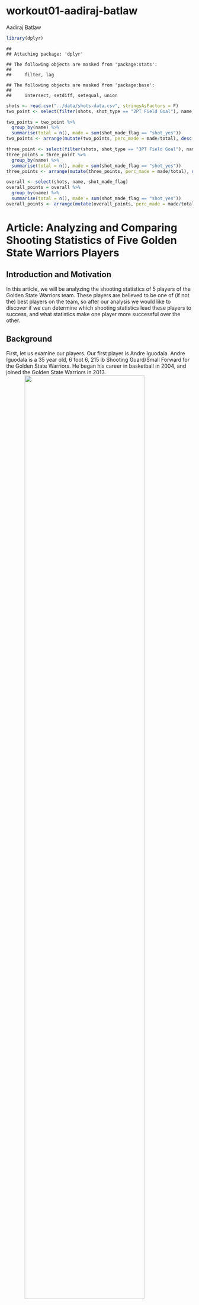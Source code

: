 workout01-aadiraj-batlaw
================
Aadiraj Batlaw

``` r
library(dplyr)
```

    ## 
    ## Attaching package: 'dplyr'

    ## The following objects are masked from 'package:stats':
    ## 
    ##     filter, lag

    ## The following objects are masked from 'package:base':
    ## 
    ##     intersect, setdiff, setequal, union

``` r
shots <- read.csv("../data/shots-data.csv", stringsAsFactors = F)
two_point <- select(filter(shots, shot_type == "2PT Field Goal"), name, shot_made_flag)

two_points = two_point %>%
  group_by(name) %>%
  summarise(total = n(), made = sum(shot_made_flag == "shot_yes")) 
two_points <- arrange(mutate(two_points, perc_made = made/total), desc(perc_made))

three_point <- select(filter(shots, shot_type == "3PT Field Goal"), name, shot_made_flag)
three_points = three_point %>%
  group_by(name) %>%
  summarise(total = n(), made = sum(shot_made_flag == "shot_yes")) 
three_points <- arrange(mutate(three_points, perc_made = made/total), desc(perc_made))

overall <- select(shots, name, shot_made_flag)
overall_points = overall %>%
  group_by(name) %>%
  summarise(total = n(), made = sum(shot_made_flag == "shot_yes")) 
overall_points <- arrange(mutate(overall_points, perc_made = made/total), desc(perc_made))
```

Article: Analyzing and Comparing Shooting Statistics of Five Golden State Warriors Players
==========================================================================================

Introduction and Motivation
---------------------------

In this article, we will be analyzing the shooting statistics of 5 players of the Golden State Warriors team. These players are believed to be one of (if not the) best players on the team, so after our analysis we would like to discover if we can determine which shooting statistics lead these players to success, and what statistics make one player more successful over the other.

Background
----------

First, let us examine our players. Our first player is Andre Iguodala. Andre Iguodala is a 35 year old, 6 foot 6, 215 lb Shooting Guard/Small Forward for the Golden State Warriors. He began his career in basketball in 2004, and joined the Golden State Warriors in 2013. <img src="../images/andre.jgp" width="80%" style="display: block; margin: auto;" /> Our second player is Draymond Green. Draymond Green is a 29 year old, 6 foot 7, 230 lb Power Forward for the Golden State Warriors. He joined the Golden State Warriors in 2012, beginning his career in basketball. Our third player is Kevin Durant. Kevin Durant is a 30 year old, 6 foot 9, 240 lb Small Forward/Power Forward for the Golden State Warriors. He began his career in basketball in 2007, and joined the Golden State Warriors in 2016. Our fourth player is Klay Thompson. Klay Thompson is a 29 year old, 6 foot 7, 215 lb Shooting Guard for the Golden State Warriors. He joined the Golden State Warriors in 2011, beginning his career in basketball. Last but certainly not least, we have Stephen Curry, arguably the best player in the NBA right now. Stephen Curry is a 30 year old, 6 foot 3, 190 lb Point Guard for the Golden State Warriors. He joined the Golden State Warriors in 2011, beginning his career in basketball.
